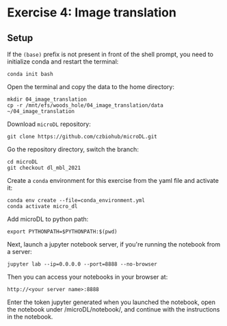 # Exercise 4: Image translation

## Setup

If the `(base)` prefix is not present in front of the shell prompt, you need to initialize conda and restart the terminal:
```
conda init bash
```

Open the terminal and copy the data to the home directory:

```
mkdir 04_image_translation
cp -r /mnt/efs/woods_hole/04_image_translation/data ~/04_image_translation
```


Download `microDL` repository:

```
git clone https://github.com/czbiohub/microDL.git
```

Go the repository directory, switch the branch: 

```
cd microDL
git checkout dl_mbl_2021
```

Create a `conda` environment for this exercise from the yaml file and activate it:

```
conda env create --file=conda_environment.yml
conda activate micro_dl
```

Add microDL to python path:

```
export PYTHONPATH=$PYTHONPATH:$(pwd)
```

Next, launch a jupyter notebook server, if you're running the notebook from a server: 

```
jupyter lab --ip=0.0.0.0 --port=8888 --no-browser
```

Then you can access your notebooks in your browser at:

```
http://<your server name>:8888
```

Enter the token jupyter generated when you launched the notebook, open the notebook under /microDL/notebook/, 
and continue with the instructions in the notebook.
